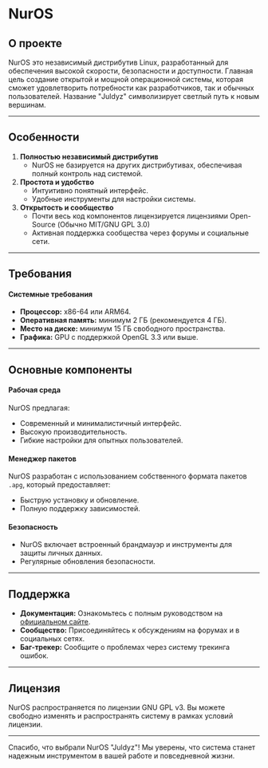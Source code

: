 # NurOS

## О проекте

NurOS это независимый дистрибутив Linux, разработанный для обеспечения высокой скорости, безопасности и доступности. Главная цель создание открытой и мощной операционной системы, которая сможет удовлетворить потребности как разработчиков, так и обычных пользователей. Название "Juldyz" символизирует светлый путь к новым вершинам.

***

## Особенности

1. **Полностью независимый дистрибутив**
   * NurOS не базируется на других дистрибутивах, обеспечивая полный контроль над системой.
2. **Простота и удобство**
   * Интуитивно понятный интерфейс.
   * Удобные инструменты для настройки системы.
3. **Открытость и сообщество**
   * Почти весь код компонентов лицензируется лицензиями Open-Source (Обычно MIT/GNU GPL 3.0)
   * Активная поддержка сообщества через форумы и социальные сети.

***

## Требования

#### Системные требования

* **Процессор:** x86-64 или ARM64.
* **Оперативная память:** минимум 2 ГБ (рекомендуется 4 ГБ).
* **Место на диске:** минимум 15 ГБ свободного пространства.
* **Графика:** GPU с поддержкой OpenGL 3.3 или выше.

***

## Основные компоненты

#### Рабочая среда

NurOS предлагая:

* Современный и минималистичный интерфейс.
* Высокую производительность.
* Гибкие настройки для опытных пользователей.

#### Менеджер пакетов

NurOS разработан с использованием собственного формата пакетов `.apg`, который предоставляет:

* Быструю установку и обновление.
* Полную поддержку зависимостей.

#### Безопасность

* NurOS включает встроенный брандмауэр и инструменты для защиты личных данных.
* Регулярные обновления безопасности.

***

## Поддержка

* **Документация:** Ознакомьтесь с полным руководством на [официальном сайте](https://nuros.org).
* **Сообщество:** Присоединяйтесь к обсуждениям на форумах и в социальных сетях.
* **Баг-трекер:** Сообщите о проблемах через систему трекинга ошибок.

***

## Лицензия

NurOS распространяется по лицензии GNU GPL v3. Вы можете свободно изменять и распространять систему в рамках условий лицензии.

***

Спасибо, что выбрали NurOS "Juldyz"! Мы уверены, что система станет надежным инструментом в вашей работе и повседневной жизни.
